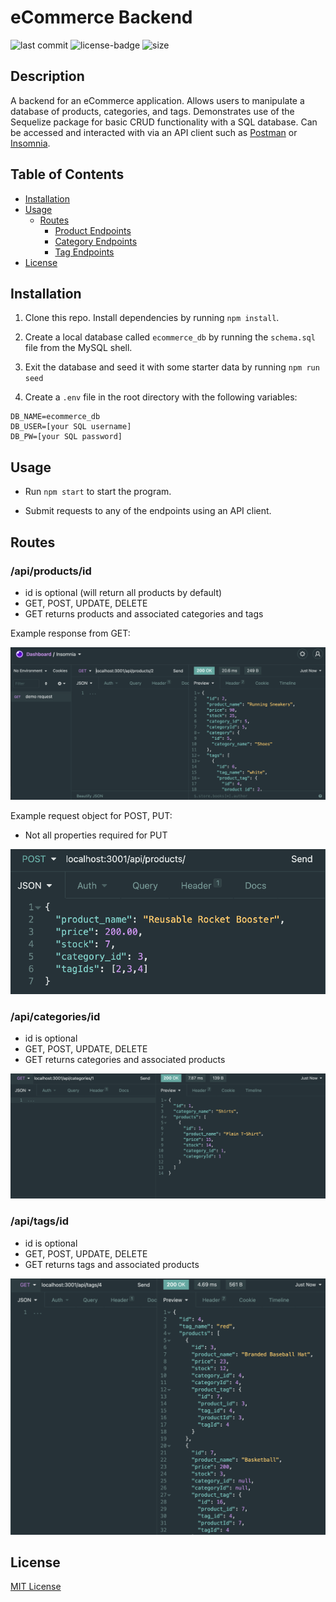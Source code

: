 # eCommerce Backend

![last commit](https://img.shields.io/github/last-commit/mtorcellini/ecommerce-backend)
![license-badge](https://img.shields.io/github/license/mtorcellini/ecommerce-backend)
![size](https://img.shields.io/github/repo-size/mtorcellini/ecommerce-backend)

## Description

A backend for an eCommerce application. Allows users to manipulate a database of products, categories, and tags. Demonstrates use of the Sequelize package for basic CRUD functionality with a SQL database. Can be accessed and interacted with via an API client such as [Postman](https://www.postman.com/product/api-client/) or [Insomnia](https://insomnia.rest/products/insomnia).

## Table of Contents 

* [Installation](#installation)
* [Usage](#usage)
  * [Routes](#Routes)
    * [Product Endpoints](#/api/products/id)
    * [Category Endpoints](#/api/categories/id)
    * [Tag Endpoints](/api/tags/id)
* [License](./LICENSE)


## Installation

1. Clone this repo. Install dependencies by running `npm install`.

2. Create a local database called `ecommerce_db` by running the `schema.sql` file from the MySQL shell.

3. Exit the database and seed it with some starter data by running `npm run seed`

4. Create a `.env` file in the root directory with the following variables:

```
DB_NAME=ecommerce_db
DB_USER=[your SQL username]
DB_PW=[your SQL password]
```

## Usage

- Run `npm start` to start the program.

- Submit requests to any of the endpoints using an API client.

## Routes

### /api/products/id
 - id is optional (will return all products by default)
 - GET, POST, UPDATE, DELETE
 - GET returns products and associated categories and tags

Example response from GET:

![Product GET](./Assets/get-product.png?raw=true)


Example request object for POST, PUT:
  - Not all properties required for PUT

![Product POST](./Assets/post-product.png?raw=true)

### /api/categories/id
 - id is optional
 - GET, POST, UPDATE, DELETE
 - GET returns categories and associated products

![Category GET](./Assets/get-category.png?raw=true)

### /api/tags/id
  - id is optional
  - GET, POST, UPDATE, DELETE
  - GET returns tags and associated products

![Tag GET](./Assets/get-tag.png?raw=true)

## License

  [MIT License](./LICENSE)

